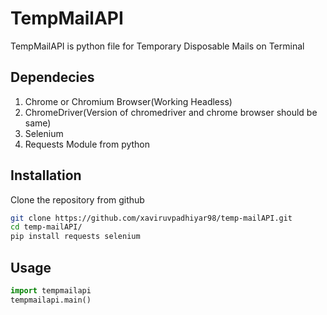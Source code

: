 # TempMailAPI 

TempMailAPI is python file for Temporary Disposable Mails on Terminal 

## Dependecies
1. Chrome or Chromium Browser(Working Headless)
2. ChromeDriver(Version of chromedriver and chrome browser should be same)
3. Selenium
4. Requests Module from python


## Installation

Clone the repository from github

```bash
git clone https://github.com/xaviruvpadhiyar98/temp-mailAPI.git
cd temp-mailAPI/ 
pip install requests selenium
```

## Usage

```python
import tempmailapi
tempmailapi.main()
```

